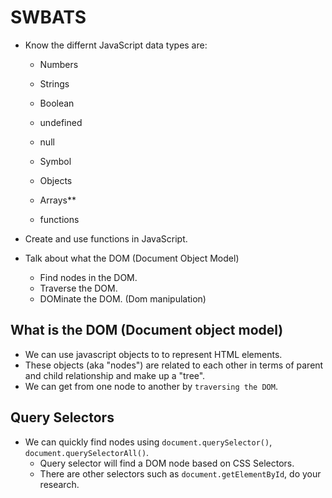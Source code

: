 # SWBATS

* Know the differnt JavaScript data types are:
  * Numbers
  * Strings
  * Boolean
  * undefined
  * null
  * Symbol

  * Objects
  * Arrays**
  * functions

* Create and use functions in JavaScript.
* Talk about what the DOM (Document Object Model)
  * Find nodes in the DOM.
  * Traverse the DOM.
  * DOMinate the DOM. (Dom manipulation)


## What is the DOM (Document object model)
* We can use javascript objects to to represent HTML elements.
* These objects (aka "nodes") are related to each other in terms of parent and child relationship and make up a "tree".
* We can get from one node to another by `traversing the DOM`.

## Query Selectors
* We can quickly find nodes using `document.querySelector()`, `document.querySelectorAll()`.
  * Query selector will find a DOM node based on CSS Selectors.
  * There are other selectors such as `document.getElementById`, do your research.

